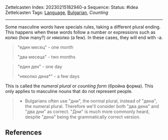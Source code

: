 Zettelcasten Index: 20230215182940-a
Sequence:
Status: #idea
Zettelcasten Tags: [Language](Language.md), [Bulgarian](Bulgarian.md), *Counting*

---

Some masculine words have specials rules, taking a different plural ending. This happens when these words follow a number or expressions such as колко (how many?) or няколко (a few). In these cases, they will end with -a.

 > 
 > "един месец" - one month
 > 
 > "два месеца" - two months

 > 
 > "един ден" - one day
 > 
 > "няколко дена\*" - a few days

This is called the *numeral plural* or *counting form* (бройна форма). This only applies to masculine nouns that do not represent people.

 > 
 > * Bulgarians often use "дни", the normal plural, instead of "дена", the numeral plural. Therefore we'll consider both "два дена" and "два дни" as correct. "Дни" is much more commonly heard, despite "дена" being the grammatically correct version.

## References
